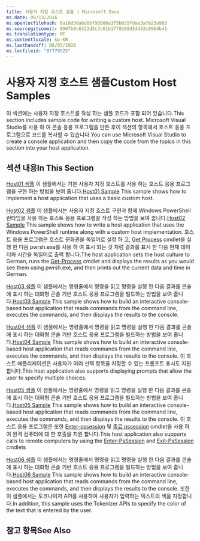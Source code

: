 ```yaml
---
title: 사용자 지정 호스트 샘플 | Microsoft Docs
ms.date: 09/13/2016
ms.openlocfilehash: 6a10d3da6d8bf93986a3f5b029fdae3afb23a903
ms.sourcegitcommit: 0907b8c6322d2c7c61b17f8168d53452c8964b41
ms.translationtype: MT
ms.contentlocale: ko-KR
ms.lasthandoff: 08/05/2020
ms.locfileid: "87779525"
---
```

# <a name="custom-host-samples"></a><span data-ttu-id="24e79-102">사용자 지정 호스트 샘플</span><span class="sxs-lookup"><span data-stu-id="24e79-102">Custom Host Samples</span></span>

<span data-ttu-id="24e79-103">이 섹션에는 사용자 지정 호스트를 작성 하는 샘플 코드가 포함 되어 있습니다.</span><span class="sxs-lookup"><span data-stu-id="24e79-103">This section includes sample code for writing a custom host.</span></span> <span data-ttu-id="24e79-104">Microsoft Visual Studio를 사용 하 여 콘솔 응용 프로그램을 만든 후이 섹션의 항목에서 호스트 응용 프로그램으로 코드를 복사할 수 있습니다.</span><span class="sxs-lookup"><span data-stu-id="24e79-104">You can use Microsoft Visual Studio to create a console application and then copy the code from the topics in this section into your host application.</span></span>

## <a name="in-this-section"></a><span data-ttu-id="24e79-105">섹션 내용</span><span class="sxs-lookup"><span data-stu-id="24e79-105">In This Section</span></span>

 <span data-ttu-id="24e79-106">[Host01 샘플](./host01-sample.md) 이 샘플에서는 기본 사용자 지정 호스트를 사용 하는 호스트 응용 프로그램을 구현 하는 방법을 보여 줍니다.</span><span class="sxs-lookup"><span data-stu-id="24e79-106">[Host01 Sample](./host01-sample.md) This sample shows how to implement a host application that uses a basic custom host.</span></span>

 <span data-ttu-id="24e79-107">[Host02 샘플](./host02-sample.md) 이 샘플에서는 사용자 지정 호스트 구현과 함께 Windows PowerShell 런타임을 사용 하는 호스트 응용 프로그램을 작성 하는 방법을 보여 줍니다.</span><span class="sxs-lookup"><span data-stu-id="24e79-107">[Host02 Sample](./host02-sample.md) This sample shows how to write a host application that uses the Windows PowerShell runtime along with a custom host implementation.</span></span> <span data-ttu-id="24e79-108">호스트 응용 프로그램은 호스트 문화권을 독일어로 설정 하 고, [Get Process](/powershell/module/Microsoft.PowerShell.Management/Get-Process) cmdlet을 실행 한 다음 pwrsh.exe를 사용 하 여 표시 되는 것 처럼 결과를 표시 한 다음 현재 데이터와 시간을 독일어로 출력 합니다.</span><span class="sxs-lookup"><span data-stu-id="24e79-108">The host application sets the host culture to German, runs the [Get-Process](/powershell/module/Microsoft.PowerShell.Management/Get-Process) cmdlet and displays the results as you would see them using pwrsh.exe, and then prints out the current data and time in German.</span></span>

 <span data-ttu-id="24e79-109">[Host03 샘플](./host03-sample.md) 이 샘플에서는 명령줄에서 명령을 읽고 명령을 실행 한 다음 결과를 콘솔에 표시 하는 대화형 콘솔 기반 호스트 응용 프로그램을 빌드하는 방법을 보여 줍니다.</span><span class="sxs-lookup"><span data-stu-id="24e79-109">[Host03 Sample](./host03-sample.md) This sample shows how to build an interactive console-based host application that reads commands from the command line, executes the commands, and then displays the results to the console.</span></span>

 <span data-ttu-id="24e79-110">[Host04 샘플](./host04-sample.md) 이 샘플에서는 명령줄에서 명령을 읽고 명령을 실행 한 다음 결과를 콘솔에 표시 하는 대화형 콘솔 기반 호스트 응용 프로그램을 빌드하는 방법을 보여 줍니다.</span><span class="sxs-lookup"><span data-stu-id="24e79-110">[Host04 Sample](./host04-sample.md) This sample shows how to build an interactive console-based host application that reads commands from the command line, executes the commands, and then displays the results to the console.</span></span> <span data-ttu-id="24e79-111">이 호스트 애플리케이션은 사용자가 여러 선택 항목을 지정할 수 있는 프롬프트 표시도 지원합니다.</span><span class="sxs-lookup"><span data-stu-id="24e79-111">This host application also supports displaying prompts that allow the user to specify multiple choices.</span></span>

 <span data-ttu-id="24e79-112">[Host05 샘플](./host05-sample.md) 이 샘플에서는 명령줄에서 명령을 읽고 명령을 실행 한 다음 결과를 콘솔에 표시 하는 대화형 콘솔 기반 호스트 응용 프로그램을 빌드하는 방법을 보여 줍니다.</span><span class="sxs-lookup"><span data-stu-id="24e79-112">[Host05 Sample](./host05-sample.md) This sample shows how to build an interactive console-based host application that reads commands from the command line, executes the commands, and then displays the results to the console.</span></span> <span data-ttu-id="24e79-113">이 호스트 응용 프로그램은 또한 [Enter-pssession](/powershell/module/Microsoft.PowerShell.Core/Enter-PSSession) 및 [종료 pssession](/powershell/module/Microsoft.PowerShell.Core/Exit-PSSession) cmdlet을 사용 하 여 원격 컴퓨터에 대 한 호출을 지원 합니다.</span><span class="sxs-lookup"><span data-stu-id="24e79-113">This host application also supports calls to remote computers by using the [Enter-PsSession](/powershell/module/Microsoft.PowerShell.Core/Enter-PSSession) and [Exit-PsSession](/powershell/module/Microsoft.PowerShell.Core/Exit-PSSession) cmdlets</span></span>

 <span data-ttu-id="24e79-114">[Host06 샘플](./host06-sample.md) 이 샘플에서는 명령줄에서 명령을 읽고 명령을 실행 한 다음 결과를 콘솔에 표시 하는 대화형 콘솔 기반 호스트 응용 프로그램을 빌드하는 방법을 보여 줍니다.</span><span class="sxs-lookup"><span data-stu-id="24e79-114">[Host06 Sample](./host06-sample.md) This sample shows how to build an interactive console-based host application that reads commands from the command line, executes the commands, and then displays the results to the console.</span></span> <span data-ttu-id="24e79-115">또한 이 샘플에서는 토크나이저 API를 사용하여 사용자가 입력하는 텍스트의 색을 지정합니다.</span><span class="sxs-lookup"><span data-stu-id="24e79-115">In addition, this sample uses the Tokenizer APIs to specify the color of the text that is entered by the user.</span></span>

## <a name="see-also"></a><span data-ttu-id="24e79-116">참고 항목</span><span class="sxs-lookup"><span data-stu-id="24e79-116">See Also</span></span>
